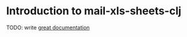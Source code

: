 # Introduction to mail-xls-sheets-clj

TODO: write [great documentation](http://jacobian.org/writing/what-to-write/)

